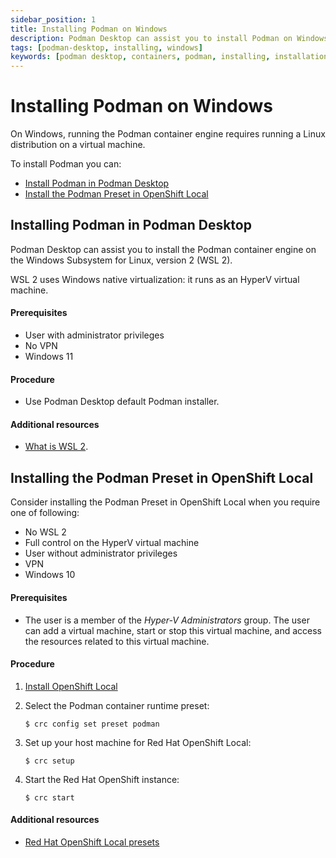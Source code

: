 ```yaml
---
sidebar_position: 1
title: Installing Podman on Windows
description: Podman Desktop can assist you to install Podman on Windows.
tags: [podman-desktop, installing, windows]
keywords: [podman desktop, containers, podman, installing, installation, windows]
---
```


# Installing Podman on Windows

On Windows, running the Podman container engine requires running a Linux distribution on a virtual machine.

To install Podman you can:

* [Install Podman in Podman Desktop](#installing-podman-in-podman-desktop)
* [Install the Podman Preset in OpenShift Local](#installing-the-podman-preset-in-openshift-local)


## Installing Podman in Podman Desktop

Podman Desktop can assist you to install the Podman container engine on the Windows Subsystem for Linux, version 2 (WSL 2).

WSL 2 uses Windows native virtualization: it runs as an HyperV virtual machine. 


#### Prerequisites

* User with administrator privileges
* No VPN
* Windows 11

#### Procedure

* Use Podman Desktop default Podman installer.

#### Additional resources

* [What is WSL 2](https://learn.microsoft.com/en-us/windows/wsl/about#what-is-wsl-2).

## Installing the Podman Preset in OpenShift Local

Consider installing the Podman Preset in OpenShift Local when you require one of following:

* No WSL 2
* Full control on the HyperV virtual machine
* User without administrator privileges
* VPN
* Windows 10

#### Prerequisites

* The user is a member of the *Hyper-V Administrators* group. The user can add a virtual machine, start or stop this virtual machine, and access the resources related to this virtual machine.

#### Procedure

1. [Install OpenShift Local](https://console.redhat.com/openshift/create/local)

2. Select the Podman container runtime preset:

    ```
    $ crc config set preset podman
    ```

3. Set up your host machine for Red Hat OpenShift Local:

    ```
    $ crc setup
    ```

4. Start the Red Hat OpenShift instance:
    ```
    $ crc start
    ```

#### Additional resources

* [Red Hat OpenShift Local presets](https://access.redhat.com/documentation/en-us/red_hat_openshift_local/2.12/html/getting_started_guide/using_gsg#about-presets_gsg)
